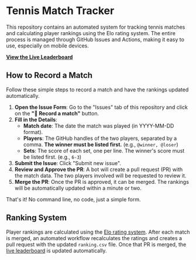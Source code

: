 # Tennis Match Tracker

This repository contains an automated system for tracking tennis matches and calculating player rankings using the Elo rating system. The entire process is managed through GitHub Issues and Actions, making it easy to use, especially on mobile devices.

[**View the Live Leaderboard**](https://your-org.github.io/your-repo/)

## How to Record a Match

Follow these simple steps to record a match and have the rankings updated automatically.

1.  **Open the Issue Form**: Go to the "Issues" tab of this repository and click on the **"🎾 Record a match"** button.
2.  **Fill in the Details**:
    *   **Match date**: The date the match was played (in YYYY-MM-DD format).
    *   **Players**: The GitHub handles of the two players, separated by a comma. **The winner must be listed first.** (e.g., `@winner, @loser`)
    *   **Sets**: The score of each set, one per line. The winner's score must be listed first. (e.g., `6-3`)
3.  **Submit the Issue**: Click "Submit new issue".
4.  **Review and Approve the PR**: A bot will create a pull request (PR) with the match data. The two players involved will be requested to review it.
5.  **Merge the PR**: Once the PR is approved, it can be merged. The rankings will be automatically updated within a minute or two.

That's it! No command line, no code, just a simple form.

## Ranking System

Player rankings are calculated using the [Elo rating system](https://en.wikipedia.org/wiki/Elo_rating_system). After each match is merged, an automated workflow recalculates the ratings and creates a pull request with the updated `ranking.csv` file. Once that PR is merged, the [live leaderboard](https://your-org.github.io/your-repo/) is updated automatically.
